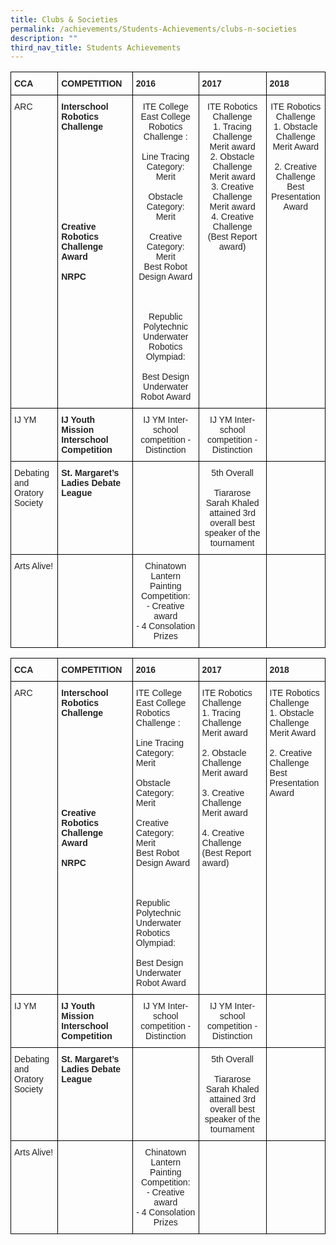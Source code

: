 ```yaml
---
title: Clubs & Societies
permalink: /achievements/Students-Achievements/clubs-n-societies
description: ""
third_nav_title: Students Achievements
---
```

<style type="text/css">
.tg  {border-collapse:collapse;border-spacing:0;}
.tg td{border-color:black;border-style:solid;border-width:1px;font-family:Arial, sans-serif;font-size:14px;
  overflow:hidden;padding:10px 5px;word-break:normal;}
.tg th{border-color:black;border-style:solid;border-width:1px;font-family:Arial, sans-serif;font-size:14px;
  font-weight:normal;overflow:hidden;padding:10px 5px;word-break:normal;}
.tg .tg-vo25{color:#222;text-align:center;vertical-align:top}
.tg .tg-v41i{color:#222;font-weight:bold;text-align:left;vertical-align:top}
.tg .tg-brl1{color:#222;text-align:left;vertical-align:top}
</style>
<table class="tg">
<thead>
  <tr>
    <th class="tg-v41i">CCA</th>
    <th class="tg-v41i">COMPETITION</th>
    <th class="tg-v41i">2016</th>
    <th class="tg-v41i">2017</th>
    <th class="tg-v41i">2018</th>
  </tr>
</thead>
<tbody>
  <tr>
    <td class="tg-brl1">ARC</td>
    <td class="tg-v41i">Interschool Robotics Challenge<br><br><br><br><br><br><br><br><br><br>Creative Robotics Challenge Award<br><br>NRPC</td>
    <td class="tg-vo25">ITE College East College  Robotics Challenge :<br><br>Line Tracing Category:<br>Merit<br><br>Obstacle Category:<br>Merit<br><br>Creative Category:<br>Merit<br>Best Robot Design Award<br><br><br><br>Republic Polytechnic Underwater Robotics Olympiad:<br><br>Best Design Underwater Robot Award<br></td>
    <td class="tg-vo25">ITE Robotics Challenge<br>1.  Tracing Challenge Merit award<br>2.  Obstacle Challenge Merit award<br>3.  Creative Challenge Merit award<br>4.  Creative Challenge<br>(Best Report award)<br></td>
    <td class="tg-vo25">ITE Robotics Challenge<br>1. Obstacle  Challenge<br>Merit Award<br><br>2.  Creative Challenge<br>Best Presentation Award</td>
  </tr>
  <tr>
    <td class="tg-brl1">IJ YM</td>
    <td class="tg-v41i">IJ Youth Mission Interschool Competition</td>
    <td class="tg-vo25">IJ YM Inter-school competition -<br>Distinction</td>
    <td class="tg-vo25">IJ YM Inter-school competition -<br>Distinction</td>
    <td class="tg-vo25"></td>
  </tr>
  <tr>
    <td class="tg-brl1">Debating and Oratory Society</td>
    <td class="tg-v41i">St. Margaret’s Ladies Debate League</td>
    <td class="tg-vo25"></td>
    <td class="tg-vo25">5th Overall<br><br>Tiararose Sarah Khaled attained 3rd overall best speaker of the tournament</td>
    <td class="tg-vo25"></td>
  </tr>
  <tr>
    <td class="tg-brl1">Arts Alive!</td>
    <td class="tg-v41i"></td>
    <td class="tg-vo25">Chinatown Lantern Painting Competition:<br>-       Creative award<br>-       4 Consolation Prizes</td>
    <td class="tg-vo25"></td>
    <td class="tg-vo25"></td>
  </tr>
</tbody>
</table>


<style type="text/css">
.tg  {border-collapse:collapse;border-spacing:0;}
.tg td{border-color:black;border-style:solid;border-width:1px;font-family:Arial, sans-serif;font-size:14px;
  overflow:hidden;padding:10px 5px;word-break:normal;}
.tg th{border-color:black;border-style:solid;border-width:1px;font-family:Arial, sans-serif;font-size:14px;
  font-weight:normal;overflow:hidden;padding:10px 5px;word-break:normal;}
.tg .tg-vo25{color:#222;text-align:center;vertical-align:top}
.tg .tg-v41i{color:#222;font-weight:bold;text-align:left;vertical-align:top}
.tg .tg-brl1{color:#222;text-align:left;vertical-align:top}
</style>
<table class="tg">
<thead>
  <tr>
    <th class="tg-v41i">CCA</th>
    <th class="tg-v41i">COMPETITION</th>
    <th class="tg-v41i">2016</th>
    <th class="tg-v41i">2017</th>
    <th class="tg-v41i">2018</th>
  </tr>
</thead>
<tbody>
  <tr>
    <td class="tg-brl1">ARC</td>
    <td class="tg-v41i">Interschool Robotics Challenge<br><br><br><br><br><br><br><br><br><br>Creative Robotics Challenge Award<br><br>NRPC</td>
    <td class="tg-brl1">ITE College East College  Robotics Challenge :<br><br>Line Tracing Category:<br>Merit<br><br>Obstacle Category:<br>Merit<br><br>Creative Category:<br>Merit<br>Best Robot Design Award<br><br><br><br>Republic Polytechnic Underwater Robotics Olympiad:<br><br>Best Design Underwater Robot Award<br></td>
    <td class="tg-brl1">ITE Robotics Challenge<br>1.  Tracing Challenge Merit award<br><br>2.  Obstacle Challenge Merit award<br><br>3.  Creative Challenge Merit award<br><br>4.  Creative Challenge<br>(Best Report award)<br></td>
    <td class="tg-brl1">ITE Robotics Challenge<br>1. Obstacle  Challenge<br>Merit Award<br><br>2.  Creative Challenge<br>Best Presentation Award</td>
  </tr>
  <tr>
    <td class="tg-brl1">IJ YM</td>
    <td class="tg-v41i">IJ Youth Mission Interschool Competition</td>
    <td class="tg-vo25">IJ YM Inter-school competition -<br>Distinction</td>
    <td class="tg-vo25">IJ YM Inter-school competition -<br>Distinction</td>
    <td class="tg-vo25"></td>
  </tr>
  <tr>
    <td class="tg-brl1">Debating and Oratory Society</td>
    <td class="tg-v41i">St. Margaret’s Ladies Debate League</td>
    <td class="tg-vo25"></td>
    <td class="tg-vo25">5th Overall<br><br>Tiararose Sarah Khaled attained 3rd overall best speaker of the tournament</td>
    <td class="tg-vo25"></td>
  </tr>
  <tr>
    <td class="tg-brl1">Arts Alive!</td>
    <td class="tg-v41i"></td>
    <td class="tg-vo25">Chinatown Lantern Painting Competition:<br>-       Creative award<br>-       4 Consolation Prizes</td>
    <td class="tg-vo25"></td>
    <td class="tg-vo25"></td>
  </tr>
</tbody>
</table>